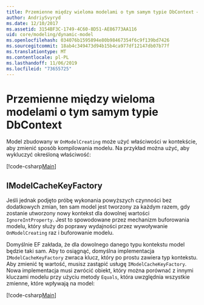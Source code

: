 ```yaml
---
title: Przemienne między wieloma modelami o tym samym typie DbContext — EF Core
author: AndriySvyryd
ms.date: 12/10/2017
ms.assetid: 3154BF3C-1749-4C60-8D51-AE86773AA116
uid: core/modeling/dynamic-model
ms.openlocfilehash: 034076b1595894e80b98467354f6c9f139bd7426
ms.sourcegitcommit: 18ab4c349473d94b15b4ca977df12147db07b77f
ms.translationtype: MT
ms.contentlocale: pl-PL
ms.lasthandoff: 11/06/2019
ms.locfileid: "73655725"
---
```

# <a name="alternating-between-multiple-models-with-the-same-dbcontext-type"></a>Przemienne między wieloma modelami o tym samym typie DbContext

Model zbudowany w `OnModelCreating` może użyć właściwości w kontekście, aby zmienić sposób kompilowania modelu. Na przykład można użyć, aby wykluczyć określoną właściwość:

[!code-csharp[Main](../../../samples/core/DynamicModel/DynamicContext.cs?name=Class)]

## <a name="imodelcachekeyfactory"></a>IModelCacheKeyFactory

Jeśli jednak podjęto próbę wykonania powyższych czynności bez dodatkowych zmian, ten sam model jest tworzony za każdym razem, gdy zostanie utworzony nowy kontekst dla dowolnej wartości `IgnoreIntProperty`. Jest to spowodowane przez mechanizm buforowania modelu, który służy do poprawy wydajności przez wywoływanie `OnModelCreating` raz i buforowanie modelu.

Domyślnie EF zakłada, że dla dowolnego danego typu kontekstu model będzie taki sam. Aby to osiągnąć, domyślna implementacja `IModelCacheKeyFactory` zwraca klucz, który po prostu zawiera typ kontekstu. Aby zmienić tę wartość, musisz zastąpić usługę `IModelCacheKeyFactory`. Nowa implementacja musi zwrócić obiekt, który można porównać z innymi kluczami modelu przy użyciu metody `Equals`, która uwzględnia wszystkie zmienne, które wpływają na model:

[!code-csharp[Main](../../../samples/core/DynamicModel/DynamicModelCacheKeyFactory.cs?name=Class)]
